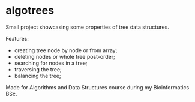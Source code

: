 # algotrees
Small project showcasing some properties of tree data structures.

Features:
- creating tree node by node or from array;
- deleting nodes or whole tree post-order;
- searching for nodes in a tree;
- traversing the tree;
- balancing the tree;
    
Made for Algorithms and Data Structures course during my Bioinformatics BSc.

